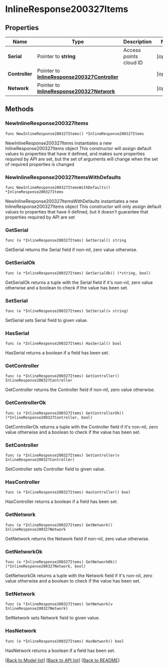# InlineResponse200327Items

## Properties

Name | Type | Description | Notes
------------ | ------------- | ------------- | -------------
**Serial** | Pointer to **string** | Access points cloud ID | [optional] 
**Controller** | Pointer to [**InlineResponse200327Controller**](InlineResponse200327Controller.md) |  | [optional] 
**Network** | Pointer to [**InlineResponse200327Network**](InlineResponse200327Network.md) |  | [optional] 

## Methods

### NewInlineResponse200327Items

`func NewInlineResponse200327Items() *InlineResponse200327Items`

NewInlineResponse200327Items instantiates a new InlineResponse200327Items object
This constructor will assign default values to properties that have it defined,
and makes sure properties required by API are set, but the set of arguments
will change when the set of required properties is changed

### NewInlineResponse200327ItemsWithDefaults

`func NewInlineResponse200327ItemsWithDefaults() *InlineResponse200327Items`

NewInlineResponse200327ItemsWithDefaults instantiates a new InlineResponse200327Items object
This constructor will only assign default values to properties that have it defined,
but it doesn't guarantee that properties required by API are set

### GetSerial

`func (o *InlineResponse200327Items) GetSerial() string`

GetSerial returns the Serial field if non-nil, zero value otherwise.

### GetSerialOk

`func (o *InlineResponse200327Items) GetSerialOk() (*string, bool)`

GetSerialOk returns a tuple with the Serial field if it's non-nil, zero value otherwise
and a boolean to check if the value has been set.

### SetSerial

`func (o *InlineResponse200327Items) SetSerial(v string)`

SetSerial sets Serial field to given value.

### HasSerial

`func (o *InlineResponse200327Items) HasSerial() bool`

HasSerial returns a boolean if a field has been set.

### GetController

`func (o *InlineResponse200327Items) GetController() InlineResponse200327Controller`

GetController returns the Controller field if non-nil, zero value otherwise.

### GetControllerOk

`func (o *InlineResponse200327Items) GetControllerOk() (*InlineResponse200327Controller, bool)`

GetControllerOk returns a tuple with the Controller field if it's non-nil, zero value otherwise
and a boolean to check if the value has been set.

### SetController

`func (o *InlineResponse200327Items) SetController(v InlineResponse200327Controller)`

SetController sets Controller field to given value.

### HasController

`func (o *InlineResponse200327Items) HasController() bool`

HasController returns a boolean if a field has been set.

### GetNetwork

`func (o *InlineResponse200327Items) GetNetwork() InlineResponse200327Network`

GetNetwork returns the Network field if non-nil, zero value otherwise.

### GetNetworkOk

`func (o *InlineResponse200327Items) GetNetworkOk() (*InlineResponse200327Network, bool)`

GetNetworkOk returns a tuple with the Network field if it's non-nil, zero value otherwise
and a boolean to check if the value has been set.

### SetNetwork

`func (o *InlineResponse200327Items) SetNetwork(v InlineResponse200327Network)`

SetNetwork sets Network field to given value.

### HasNetwork

`func (o *InlineResponse200327Items) HasNetwork() bool`

HasNetwork returns a boolean if a field has been set.


[[Back to Model list]](../README.md#documentation-for-models) [[Back to API list]](../README.md#documentation-for-api-endpoints) [[Back to README]](../README.md)


